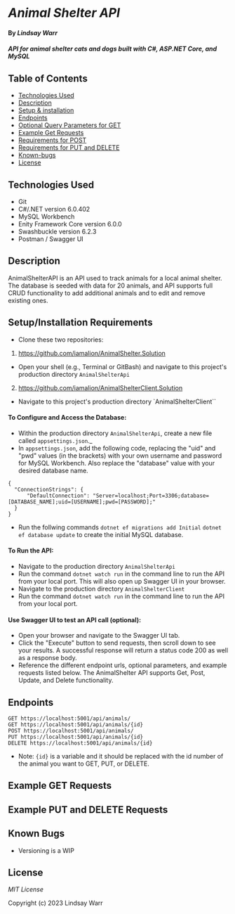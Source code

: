 # _Animal Shelter API_

#### By _**Lindsay Warr**_

#### _API for animal shelter cats and dogs built with C#, ASP.NET Core, and MySQL_

## Table of Contents

* [Technologies Used](#technologies-used)
* [Description](#description)
* [Setup & installation](#setupinstallation-requirements)
* [Endpoints](#endpoints)
* [Optional Query Parameters for GET](#optional-query-string-parameters-for-get-requests)
* [Example Get Requests](#example-get-requests)
* [Requirements for POST](#additional-requirements-for-post-requests)
* [Requirements for PUT and DELETE](#additional-requirements-for-put-and-delete-requests)
* [Known-bugs](#known-bugs)
* [License](#license)


## Technologies Used

* Git
* C#/.NET version 6.0.402
* MySQL Workbench
* Enity Framework Core version 6.0.0
* Swashbuckle version 6.2.3
* Postman / Swagger UI

## Description

AnimalShelterAPI is an API used to track animals for a local animal shelter. The database is seeded with data for 20 animals, and API supports full CRUD functionality to add additional animals and to edit and remove existing ones.

## Setup/Installation Requirements

* Clone these two repositories: 
 1. https://github.com/iamalion/AnimalShelter.Solution
 * Open your shell (e.g., Terminal or GitBash) and navigate to this project's production directory `AnimalShelterApi`
 2. https://github.com/iamalion/AnimalShelterClient.Solution
 * Navigate to this project's production directory `AnimalShelterClient``

#### To Configure and Access the Database:
* Within the production directory `AnimalShelterApi`, create a new file called `appsettings.json`._
* In `appsettings.json`, add the following code, replacing the "uid" and "pwd" values (in the brackets) with your own username and password for MySQL Workbench. Also replace the "database" value with your desired database name.
```
{
  "ConnectionStrings": {
      "DefaultConnection": "Server=localhost;Port=3306;database=[DATABASE_NAME];uid=[USERNAME];pwd=[PASSWORD];"
  }
}
```
* Run the follwing commands 
`dotnet ef migrations add Initial`
`dotnet ef database update` 
to create the initial MySQL database.

#### To Run the API:
* Navigate to the production directory `AnimalShelterApi`
* Run the command `dotnet watch run` in the command line to run the API from your local port. This will also open up Swagger UI in your browser. 
* Navigate to the production directory `AnimalShelterClient`
* Run the command `dotnet watch run` in the command line to run the API from your local port. 

#### Use Swagger UI to test an API call (optional):
* Open your browser and navigate to the Swagger UI tab.
* Click the "Execute" button to send requests, then scroll down to see your results. A successful response will return a status code 200 as well as a response body.
* Reference the different endpoint urls, optional parameters, and example requests listed below. The AnimalShelter API supports Get, Post, Update, and Delete functionality.

## Endpoints
```
GET https://localhost:5001/api/animals/
GET https://localhost:5001/api/animals/{id}
POST https://localhost:5001/api/animals/
PUT https://localhost:5001/api/animals/{id}
DELETE https://localhost:5001/api/animals/{id}
```
* Note: `{id}` is a variable and it should be replaced with the id number of the animal you want to GET, PUT, or DELETE.


## Example GET Requests


## Example PUT and DELETE Requests


## Known Bugs

* Versioning is a WIP

## License

_MIT License_

Copyright (c) 2023 Lindsay Warr
